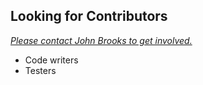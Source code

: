 <div class="vertical-spacer"></div>

## Looking for Contributors

_<a href="/contact/#johnbrooks">Please contact John Brooks to get involved.</a>_

* Code writers
* Testers

